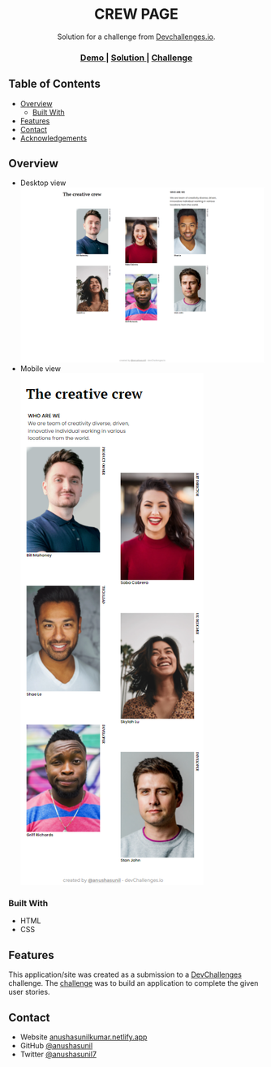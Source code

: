 <!-- Please update value in the {}  -->

<h1 align="center">CREW PAGE</h1>

<div align="center">
   Solution for a challenge from  <a href="http://devchallenges.io" target="_blank">Devchallenges.io</a>.
</div>

<div align="center">
  <h3>
    <a href="https://crew-page.netlify.app/">
      Demo
    </a>
    <span> | </span>
    <a href="https://github.com/anushasunil/my-team-page">
      Solution
    </a>
    <span> | </span>
    <a href="https://devchallenges.io/challenges/hhmesazsqgKXrTkYkt0U">
      Challenge
    </a>
  </h3>
</div>

<!-- TABLE OF CONTENTS -->

## Table of Contents

- [Overview](#overview)
  - [Built With](#built-with)
- [Features](#features)
- [Contact](#contact)
- [Acknowledgements](#acknowledgements)

<!-- OVERVIEW -->

## Overview
- Desktop view <br>
![screenshot](images/crew-page.png)
- Mobile view <br>
![screenshot](images/crew-page-mobile.png)

### Built With

<!-- This section should list any major frameworks that you built your project using. Here are a few examples.-->

- HTML
- CSS


## Features

<!-- List the features of your application or follow the template. Don't share the figma file here :) -->

This application/site was created as a submission to a [DevChallenges](https://devchallenges.io/challenges) challenge. The [challenge](https://devchallenges.io/challenges/wBunSb7FPrIepJZAg0sY) was to build an application to complete the given user stories.

## Contact

-  Website [anushasunilkumar.netlify.app](https://anushasunilkumar.netlify.app/)
- GitHub [@anushasunil](https://github.com/anushasunil)
- Twitter [@anushasunil7](https://twitter.com/anushasunil7)
